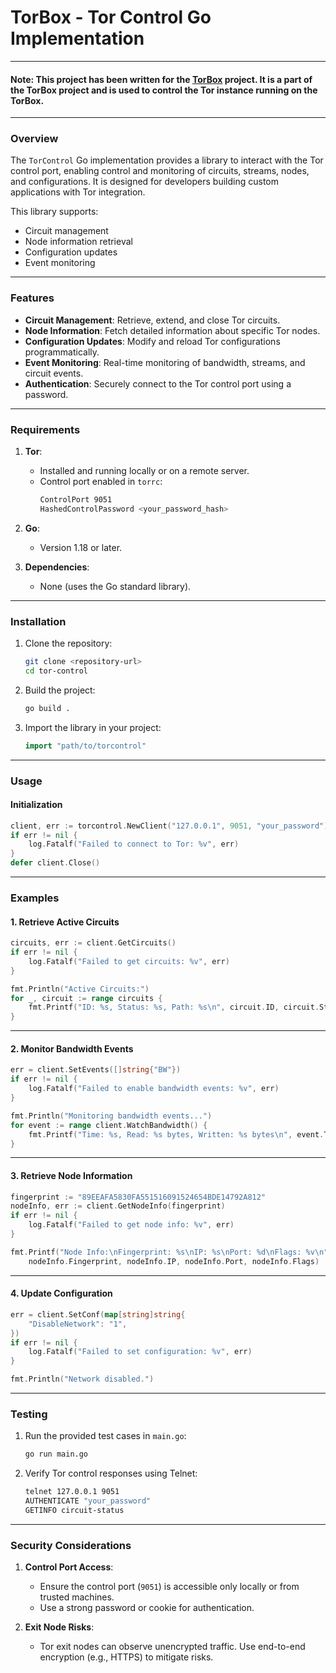 # **TorBox - Tor Control Go Implementation**

--- 
#### Note: This project has been written for the [TorBox](https://torbox.ch) project. It is a part of the TorBox project and is used to control the Tor instance running on the TorBox.


---

### **Overview**

The `TorControl` Go implementation provides a library to interact with the Tor control port, enabling control and monitoring of circuits, streams, nodes, and configurations. It is designed for developers building custom applications with Tor integration.

This library supports:
- Circuit management
- Node information retrieval
- Configuration updates
- Event monitoring

---

### **Features**

- **Circuit Management**: Retrieve, extend, and close Tor circuits.
- **Node Information**: Fetch detailed information about specific Tor nodes.
- **Configuration Updates**: Modify and reload Tor configurations programmatically.
- **Event Monitoring**: Real-time monitoring of bandwidth, streams, and circuit events.
- **Authentication**: Securely connect to the Tor control port using a password.

---

### **Requirements**

1. **Tor**:
    - Installed and running locally or on a remote server.
    - Control port enabled in `torrc`:
      ```bash
      ControlPort 9051
      HashedControlPassword <your_password_hash>
      ```

2. **Go**:
    - Version 1.18 or later.

3. **Dependencies**:
    - None (uses the Go standard library).

---

### **Installation**

1. Clone the repository:
   ```bash
   git clone <repository-url>
   cd tor-control
   ```

2. Build the project:
   ```bash
   go build .
   ```

3. Import the library in your project:
   ```go
   import "path/to/torcontrol"
   ```

---

### **Usage**

#### **Initialization**

```go
client, err := torcontrol.NewClient("127.0.0.1", 9051, "your_password")
if err != nil {
	log.Fatalf("Failed to connect to Tor: %v", err)
}
defer client.Close()
```

---

### **Examples**

#### **1. Retrieve Active Circuits**
```go
circuits, err := client.GetCircuits()
if err != nil {
	log.Fatalf("Failed to get circuits: %v", err)
}

fmt.Println("Active Circuits:")
for _, circuit := range circuits {
	fmt.Printf("ID: %s, Status: %s, Path: %s\n", circuit.ID, circuit.Status, circuit.Path)
}
```

---

#### **2. Monitor Bandwidth Events**
```go
err = client.SetEvents([]string{"BW"})
if err != nil {
	log.Fatalf("Failed to enable bandwidth events: %v", err)
}

fmt.Println("Monitoring bandwidth events...")
for event := range client.WatchBandwidth() {
	fmt.Printf("Time: %s, Read: %s bytes, Written: %s bytes\n", event.Time, event.Read, event.Written)
}
```

---

#### **3. Retrieve Node Information**
```go
fingerprint := "89EEAFA5830FA551516091524654BDE14792A812"
nodeInfo, err := client.GetNodeInfo(fingerprint)
if err != nil {
	log.Fatalf("Failed to get node info: %v", err)
}

fmt.Printf("Node Info:\nFingerprint: %s\nIP: %s\nPort: %d\nFlags: %v\n",
	nodeInfo.Fingerprint, nodeInfo.IP, nodeInfo.Port, nodeInfo.Flags)
```

---

#### **4. Update Configuration**
```go
err = client.SetConf(map[string]string{
	"DisableNetwork": "1",
})
if err != nil {
	log.Fatalf("Failed to set configuration: %v", err)
}

fmt.Println("Network disabled.")
```

---

### **Testing**

1. Run the provided test cases in `main.go`:
   ```bash
   go run main.go
   ```

2. Verify Tor control responses using Telnet:
   ```bash
   telnet 127.0.0.1 9051
   AUTHENTICATE "your_password"
   GETINFO circuit-status
   ```

---

### **Security Considerations**

1. **Control Port Access**:
    - Ensure the control port (`9051`) is accessible only locally or from trusted machines.
    - Use a strong password or cookie for authentication.

2. **Exit Node Risks**:
    - Tor exit nodes can observe unencrypted traffic. Use end-to-end encryption (e.g., HTTPS) to mitigate risks.


